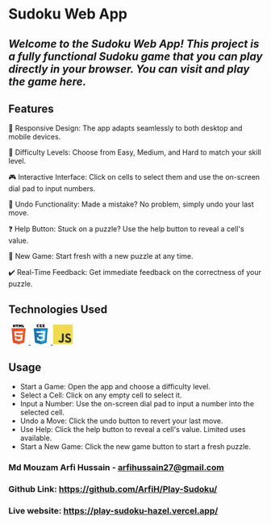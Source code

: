 # Sudoku Web App

## _Welcome to the Sudoku Web App! This project is a fully functional Sudoku game that you can play directly in your browser. You can visit and play the game here._

## Features

🎨 Responsive Design: The app adapts seamlessly to both desktop and mobile devices.

🧩 Difficulty Levels: Choose from Easy, Medium, and Hard to match your skill level.

🎮 Interactive Interface: Click on cells to select them and use the on-screen dial pad to input numbers.

🔄 Undo Functionality: Made a mistake? No problem, simply undo your last move.

❓ Help Button: Stuck on a puzzle? Use the help button to reveal a cell's value.

🔄 New Game: Start fresh with a new puzzle at any time.

✔️ Real-Time Feedback: Get immediate feedback on the correctness of your 
puzzle.
<br>


## Technologies Used

<a href="https://www.w3.org/html/" target="_blank" rel="noreferrer"> <img src="https://raw.githubusercontent.com/devicons/devicon/master/icons/html5/html5-original-wordmark.svg" alt="html5" width="40" height="40"/> </a>  <a href="https://www.w3schools.com/css/" target="_blank" rel="noreferrer"> <img src="https://raw.githubusercontent.com/devicons/devicon/master/icons/css3/css3-original-wordmark.svg" alt="css3" width="40" height="40"/> </a>  <a href="https://developer.mozilla.org/en-US/docs/Web/JavaScript" target="_blank" rel="noreferrer"> <img src="https://raw.githubusercontent.com/devicons/devicon/master/icons/javascript/javascript-original.svg" alt="javascript" width="40" height="40"/> </a>
<br>


## Usage

- Start a Game: Open the app and choose a difficulty level.
- Select a Cell: Click on any empty cell to select it.
- Input a Number: Use the on-screen dial pad to input a number into the selected cell.
- Undo a Move: Click the undo button to revert your last move.
- Use Help: Click the help button to reveal a cell's value. Limited uses available.
- Start a New Game: Click the new game button to start a fresh puzzle.


### Md Mouzam Arfi Hussain - arfihussain27@gmail.com

### Github Link: https://github.com/ArfiH/Play-Sudoku/ <br>
### Live website: https://play-sudoku-hazel.vercel.app/